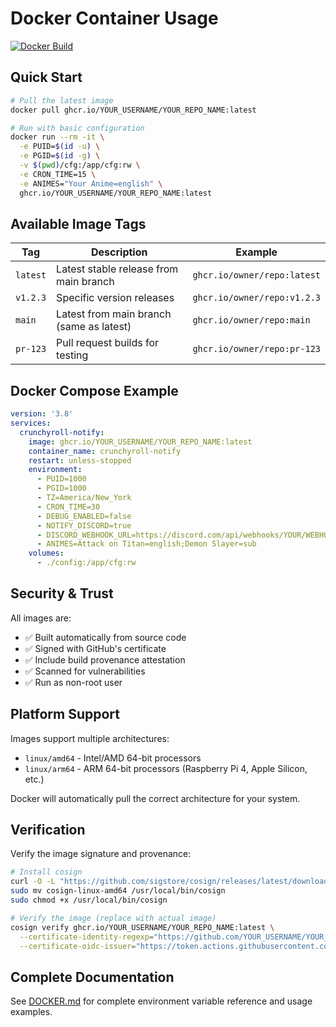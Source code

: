 # Docker Container Usage

[![Docker Build](https://github.com/YOUR_USERNAME/YOUR_REPO_NAME/actions/workflows/docker-publish.yml/badge.svg)](https://github.com/YOUR_USERNAME/YOUR_REPO_NAME/actions/workflows/docker-publish.yml)

## Quick Start

```bash
# Pull the latest image
docker pull ghcr.io/YOUR_USERNAME/YOUR_REPO_NAME:latest

# Run with basic configuration
docker run --rm -it \
  -e PUID=$(id -u) \
  -e PGID=$(id -g) \
  -v $(pwd)/cfg:/app/cfg:rw \
  -e CRON_TIME=15 \
  -e ANIMES="Your Anime=english" \
  ghcr.io/YOUR_USERNAME/YOUR_REPO_NAME:latest
```

## Available Image Tags

| Tag | Description | Example |
|-----|-------------|---------|
| `latest` | Latest stable release from main branch | `ghcr.io/owner/repo:latest` |
| `v1.2.3` | Specific version releases | `ghcr.io/owner/repo:v1.2.3` |
| `main` | Latest from main branch (same as latest) | `ghcr.io/owner/repo:main` |
| `pr-123` | Pull request builds for testing | `ghcr.io/owner/repo:pr-123` |

## Docker Compose Example

```yaml
version: '3.8'
services:
  crunchyroll-notify:
    image: ghcr.io/YOUR_USERNAME/YOUR_REPO_NAME:latest
    container_name: crunchyroll-notify
    restart: unless-stopped
    environment:
      - PUID=1000
      - PGID=1000
      - TZ=America/New_York
      - CRON_TIME=30
      - DEBUG_ENABLED=false
      - NOTIFY_DISCORD=true
      - DISCORD_WEBHOOK_URL=https://discord.com/api/webhooks/YOUR/WEBHOOK
      - ANIMES=Attack on Titan=english;Demon Slayer=sub
    volumes:
      - ./config:/app/cfg:rw
```

## Security & Trust

All images are:
- ✅ Built automatically from source code
- ✅ Signed with GitHub's certificate  
- ✅ Include build provenance attestation
- ✅ Scanned for vulnerabilities
- ✅ Run as non-root user

## Platform Support

Images support multiple architectures:
- `linux/amd64` - Intel/AMD 64-bit processors
- `linux/arm64` - ARM 64-bit processors (Raspberry Pi 4, Apple Silicon, etc.)

Docker will automatically pull the correct architecture for your system.

## Verification

Verify the image signature and provenance:
```bash
# Install cosign
curl -O -L "https://github.com/sigstore/cosign/releases/latest/download/cosign-linux-amd64"
sudo mv cosign-linux-amd64 /usr/local/bin/cosign
sudo chmod +x /usr/local/bin/cosign

# Verify the image (replace with actual image)
cosign verify ghcr.io/YOUR_USERNAME/YOUR_REPO_NAME:latest \
  --certificate-identity-regexp="https://github.com/YOUR_USERNAME/YOUR_REPO_NAME" \
  --certificate-oidc-issuer="https://token.actions.githubusercontent.com"
```

## Complete Documentation

See [DOCKER.md](../DOCKER.md) for complete environment variable reference and usage examples.